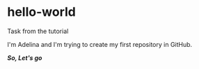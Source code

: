 # hello-world
Task from the tutorial

I'm Adelina and I'm trying to create my first repository in GitHub.

***So, Let's go***
